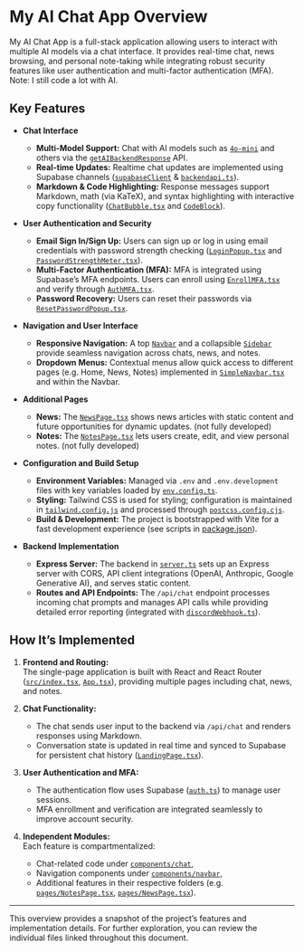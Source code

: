 # My AI Chat App Overview

My AI Chat App is a full-stack application allowing users to interact with multiple AI models via a chat interface. It provides real-time chat, news browsing, and personal note-taking while integrating robust security features like user authentication and multi-factor authentication (MFA). Note: I still code a lot with AI.

## Key Features

- **Chat Interface**  
  - **Multi-Model Support:** Chat with AI models such as [`4o-mini`](src/services/chatTitleGenerator.ts) and others via the [`getAIBackendResponse`](src/services/backendapi.ts) API.
  - **Real-time Updates:** Realtime chat updates are implemented using Supabase channels ([`supabaseClient`](src/services/supabaseClient.ts) & [`backendapi.ts`](src/services/backendapi.ts)).
  - **Markdown & Code Highlighting:** Response messages support Markdown, math (via KaTeX), and syntax highlighting with interactive copy functionality ([`ChatBubble.tsx`](src/components/chat/ChatBubble.tsx) and [`CodeBlock`](src/pages/LandingPage.tsx)).

- **User Authentication and Security**  
  - **Email Sign In/Sign Up:** Users can sign up or log in using email credentials with password strength checking ([`LoginPopup.tsx`](src/components/Login/LoginPopup.tsx) and [`PasswordStrengthMeter.tsx`](src/components/Login/PasswordStrengthMeter.tsx)).
  - **Multi-Factor Authentication (MFA):** MFA is integrated using Supabase’s MFA endpoints. Users can enroll using [`EnrollMFA.tsx`](src/components/MFA/EnrollMFA.tsx) and verify through [`AuthMFA.tsx`](src/components/Login/AuthMFA.tsx).
  - **Password Recovery:** Users can reset their passwords via [`ResetPasswordPopup.tsx`](src/components/other/ResetPasswordPopup.tsx).

- **Navigation and User Interface**  
  - **Responsive Navigation:** A top [`Navbar`](src/components/navbar/navbar.tsx) and a collapsible [`Sidebar`](src/components/navbar/sidebar/sidebar.tsx) provide seamless navigation across chats, news, and notes.
  - **Dropdown Menus:** Contextual menus allow quick access to different pages (e.g. Home, News, Notes) implemented in [`SimpleNavbar.tsx`](src/components%20news/navbar/SimpleNavbar.tsx) and within the Navbar.

- **Additional Pages**  
  - **News:** The [`NewsPage.tsx`](src/pages/NewsPage.tsx) shows news articles with static content and future opportunities for dynamic updates. (not fully developed)
  - **Notes:** The [`NotesPage.tsx`](src/pages/NotesPage.tsx) lets users create, edit, and view personal notes. (not fully developed)

- **Configuration and Build Setup**  
  - **Environment Variables:** Managed via `.env` and `.env.development` files with key variables loaded by [`env.config.ts`](src/config/env.config.ts).
  - **Styling:** Tailwind CSS is used for styling; configuration is maintained in [`tailwind.config.js`](tailwind.config.js) and processed through [`postcss.config.cjs`](postcss.config.cjs).
  - **Build & Development:** The project is bootstrapped with Vite for a fast development experience (see scripts in [package.json](package.json)).

- **Backend Implementation**  
  - **Express Server:** The backend in [`server.ts`](server.ts) sets up an Express server with CORS, API client integrations (OpenAI, Anthropic, Google Generative AI), and serves static content.
  - **Routes and API Endpoints:** The `/api/chat` endpoint processes incoming chat prompts and manages API calls while providing detailed error reporting (integrated with [`discordWebhook.ts`](src/services/discordWebhook.ts)).

## How It’s Implemented

1. **Frontend and Routing:**  
   The single-page application is built with React and React Router ([`src/index.tsx`](src/index.tsx), [`App.tsx`](src/App.tsx)), providing multiple pages including chat, news, and notes.

2. **Chat Functionality:**  
   - The chat sends user input to the backend via `/api/chat` and renders responses using Markdown.
   - Conversation state is updated in real time and synced to Supabase for persistent chat history ([`LandingPage.tsx`](src/pages/LandingPage.tsx)).

3. **User Authentication and MFA:**  
   - The authentication flow uses Supabase ([`auth.ts`](src/services/auth.ts)) to manage user sessions.
   - MFA enrollment and verification are integrated seamlessly to improve account security.

4. **Independent Modules:**  
   Each feature is compartmentalized:
   - Chat-related code under [`components/chat`](src/components/chat/),
   - Navigation components under [`components/navbar`](src/components/navbar/),
   - Additional features in their respective folders (e.g. [`pages/NotesPage.tsx`](src/pages/NotesPage.tsx), [`pages/NewsPage.tsx`](src/pages/NewsPage.tsx)).

---

This overview provides a snapshot of the project’s features and implementation details. For further exploration, you can review the individual files linked throughout this document.
